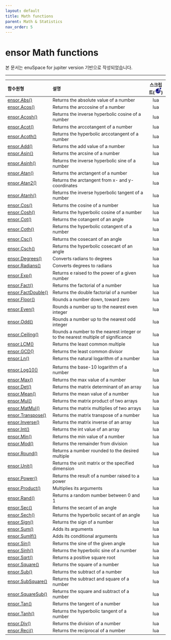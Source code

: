 ```yaml
---
layout: default
title: Math functions
parent: Math & Statistics
nav_order: 5
---
```


# ensor Math functions

본 문서는 enuSpace for jupiter version 기반으로 작성되었습니다.

---

| 함수원형 | 설명 | 스크립트\(![](/assets/lua.png)\) |
| :--- | :--- | :---: |
| [ ensor.Abs\(\)](//statistics/abs.html) | Returns the absolute value of a number | lua |
| [ ensor.Acos\(\)](//statistics/acos.html) | Returns the arccosine of a number | lua |
| [ ensor.Acosh\(\)](//statistics/acosh.html) | Returns the inverse hyperbolic cosine of a number | lua |
| [ ensor.Acot\(\)](//statistics/acot.html) | Returns the arccotangent of a number | lua |
| [ ensor.Acoth\(\)](//statistics/acoth.html) | Returns the hyperbolic arccotangent of a number | lua |
| [ ensor.Add\(\)](//statistics/add.html) | Returns the add value of a number | lua |
| [ ensor.Asin\(\)](//statistics/asin.html) | Returns the arcsine of a number | lua |
| [ ensor.Asinh\(\)](//statistics/asinh.html) | Returns the inverse hyperbolic sine of a number | lua |
| [ ensor.Atan\(\)](//statistics/atan.html) | Returns the arctangent of a number | lua |
| [ ensor.Atan2\(\)](//statistics/atan2.html) | Returns the arctangent from x- and y-coordinates | lua |
| [ ensor.Atanh\(\)](//statistics/atanh.html) | Returns the inverse hyperbolic tangent of a number | lua |
| [ ensor.Cos\(\)](//statistics/cos.html) | Returns the cosine of a number | lua |
| [ ensor.Cosh\(\)](//statistics/cosh.html) | Returns the hyperbolic cosine of a number | lua |
| [ ensor.Cot\(\)](//statistics/cot.html) | Returns the cotangent of an angle | lua |
| [ ensor.Coth\(\)](//statistics/coth.html) | Returns the hyperbolic cotangent of a number | lua |
| [ ensor.Csc\(\)](//statistics/csc.html) | Returns the cosecant of an angle | lua |
| [ ensor.Csch\(\)](//statistics/csch.html) | Returns the hyperbolic cosecant of an angle | lua |
| [ ensor.Degrees\(\)](//statistics/degrees.html) | Converts radians to degrees | lua |
| [ ensor.Radians\(\)](//statistics/radians.html) | Converts degrees to radians | lua |
| [ ensor.Exp\(\)](//statistics/exp.html) | Returns e raised to the power of a given number | lua |
| [ ensor.Fact\(\)](//statistics/fact.html) | Returns the factorial of a number | lua |
| [ ensor.FactDouble\(\)](//statistics/factdouble.html) | Returns the double factorial of a number | lua |
| [ ensor.Floor\(\)](//statistics/floor.html) | Rounds a number down, toward zero | lua |
| [ ensor.Even\(\)](//statistics/even.html) | Rounds a number up to the nearest even integer | lua |
| [ ensor.Odd\(\)](//statistics/odd.html) | Rounds a number up to the nearest odd integer | lua |
| [ ensor.Ceiling\(\)](//statistics/ceiling.html) | Rounds a number to the nearest integer or to the nearest multiple of significance | lua |
| [ ensor.LCM\(\)](//statistics/lcm.html) | Returns the least common multiple | lua |
| [ ensor.GCD\(\)](//statistics/gcd.html) | Returns the least common divisor | lua |
| [ ensor.Ln\(\)](//statistics/ln.html) | Returns the natural logarithm of a number | lua |
| [ ](//statistics/log.html) |  |  |
| [ ensor.Log10\(\)](//statistics/log10.html) | Returns the base-10 logarithm of a number | lua |
| [ ensor.Max\(\)](//statistics/max.html) | Returns the max value of a number | lua |
| [ ensor.Det\(\)](//statistics/det.html) | Returns the matrix determinant of an array | lua |
| [ ensor.Mean\(\)](//statistics/mean.html) | Returns the mean value of a number | lua |
| [ ensor.Mul\(\)](//statistics/mul.html) | Returns the matrix product of two arrays | lua |
| [ ensor.MatMul\(\)](//statistics/matmul.html) | Returns the matrix multiplies of two arrays | lua |
| [ ensor.Transpose\(\)](//statistics/transpose.html) | Returns the matrix transpose of a number | lua |
| [ ensor.Inverse\(\)](//statistics/inverse.html) | Returns the matrix inverse of an array | lua |
| [ ensor.Int\(\)](//statistics/int.html) | Returns the int value of an array | lua |
| [ ensor.Min\(\)](//statistics/min.html) | Returns the min value of a number | lua |
| [ ensor.Mod\(\)](//statistics/mod.html) | Returns the remainder from division | lua |
| [ ensor.Round\(\)](//statistics/round.html) | Returns a number rounded to the desired multiple | lua |
| [ ensor.Unit\(\)](//statistics/unit.html) | Returns the unit matrix or the specified dimension | lua |
| [ ensor.Power\(\)](//statistics/power.html) | Returns the result of a number raised to a power | lua |
| [ ensor.Product\(\)](//statistics/product.html) | Multiplies its arguments | lua |
| [ ensor.Rand\(\)](//statistics/rand.html) | Returns a random number between 0 and 1 | lua |
| [ ensor.Sec\(\)](//statistics/sec.html) | Returns the secant of an angle | lua |
| [ ensor.Sech\(\)](//statistics/sech.html) | Returns the hyperbolic secant of an angle | lua |
| [ ensor.Sign\(\)](//statistics/sign.html) | Returns the sign of a number | lua |
| [ ensor.Sum\(\)](//statistics/sum.html) | Adds its arguments | lua |
| [ ensor.SumIf\(\)](//statistics/sumif.html) | Adds its conditional arguments | lua |
| [ ensor.Sin\(\)](//statistics/sin.html) | Returns the sine of the given angle | lua |
| [ ensor.Sinh\(\)](//statistics/sinh.html) | Returns the hyperbolic sine of a number | lua |
| [ ensor.Sqrt\(\)](//statistics/sqrt.html) | Returns a positive square root | lua |
| [ ensor.Square\(\)](//statistics/square.html) | Returns the square of a number | lua |
| [ ensor.Sub\(\)](//statistics/square.html) | Returns the subtract of a number | lua |
| [ ensor.SubSquare\(\)](//statistics/subsquare.html) | Returns the subtract and square of a number | lua |
| [ ensor.SquareSub\(\)](//statistics/squaresub.html) | Returns the square and subtract of a number | lua |
| [ ensor.Tan\(\)](//statistics/tan.html) | Returns the tangent of a number | lua |
| [ ensor.Tanh\(\)](//statistics/tanh.html) | Returns the hyperbolic tangent of a number | lua |
| [ ensor.Div\(\)](//statistics/div.html) | Returns the division of a number | lua |
| [ ensor.Reci\(\)](//statistics/reci.html) | Returns the reciprocal of a number | lua |



